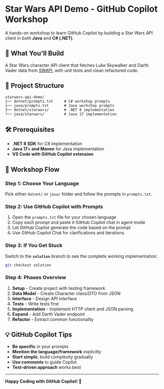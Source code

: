 # Star Wars API Demo - GitHub Copilot Workshop

A hands-on workshop to learn GitHub Copilot by building a Star Wars API client in both **Java** and **C# (.NET)**.

## 🎯 What You'll Build

A Star Wars character API client that fetches Luke Skywalker and Darth Vader data from [SWAPI](https://swapi.info/), with unit tests and clean refactored code.

## 📁 Project Structure

```
starwars-api-demo/
├── dotnet/prompts.txt     # C# workshop prompts
├── java/prompts.txt       # Java workshop prompts
├── dotnet/starwars/       # .NET 8 implementation
└── java/starwars/         # Java 17 implementation
```

## 🛠️ Prerequisites

- **.NET 8 SDK** for C# implementation
- **Java 17+ and Maven** for Java implementation
- **VS Code with GitHub Copilot extension**

## 🚀 Workshop Flow

### Step 1: Choose Your Language
Pick either `dotnet/` or `java/` folder and follow the prompts in `prompts.txt`.

### Step 2: Use GitHub Copilot with Prompts
1. Open the `prompts.txt` file for your chosen language
2. Copy each prompt and paste it GitHub Copilot chat in agent mode
3. Let GitHub Copilot generate the code based on the prompt
4. Use GitHub Copilot Chat for clarifications and iterations

### Step 3: If You Get Stuck
Switch to the **`solution`** branch to see the complete working implementation:
```bash
git checkout solution
```

### Step 4: Phases Overview
1. **Setup** - Create project with testing framework
2. **Data Model** - Create Character class/DTO from JSON
3. **Interface** - Design API interface  
4. **Tests** - Write tests first
5. **Implementation** - Implement HTTP client and JSON parsing
6. **Expand** - Add Darth Vader endpoint
7. **Refactor** - Extract common functionality

## 💡 GitHub Copilot Tips

- **Be specific** in your prompts
- **Mention the language/framework** explicitly
- **Start simple**, build complexity gradually
- **Use comments** to guide Copilot
- **Test-driven approach** works best

---

**Happy Coding with GitHub Copilot!** 🚀